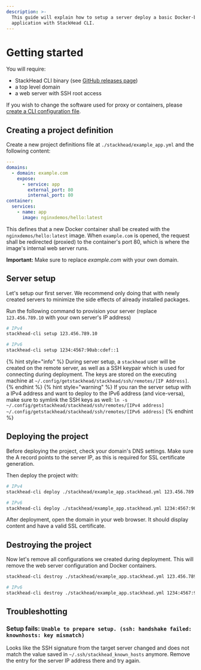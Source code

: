 ```yaml
---
description: >-
  This guide will explain how to setup a server deploy a basic Docker-based
  application with StackHead CLI.
---
```


# Getting started

You will require:

* StackHead CLI binary \(see [GitHub releases page](https://github.com/getstackhead/stackhead/releases)\)
* a top level domain
* a web server with SSH root access

If you wish to change the software used for proxy or containers, please [create a CLI configuration file](cli-configuration.md).

## Creating a project definition

Create a new project definitions file at `./stackhead/example_app.yml` and the following content:

```yaml
---
domains:
  - domain: example.com
    expose:
      - service: app
        external_port: 80
        internal_port: 80
container:
  services:
    - name: app
      image: nginxdemos/hello:latest
```

This defines that a new Docker container shall be created with the `nginxdemos/hello:latest` image. When `example.com` is opened, the request shall be redirected \(proxied\) to the container's port 80, which is where the image's internal web server runs.

**Important:** Make sure to replace _example.com_ with your own domain.

## Server setup

Let's setup our first server. We recommend only doing that with newly created servers to minimize the side effects of already installed packages.

Run the following command to provision your server \(replace `123.456.789.10` with your own server's IP address\)

```bash
# IPv4
stackhead-cli setup 123.456.789.10

# IPv6
stackhead-cli setup 1234:4567:90ab:cdef::1
```

{% hint style="info" %}
During server setup, a `stackhead` user will be created on the remote server, as well as a SSH keypair which is used for connecting during deployment.
The keys are stored on the executing machine at `~/.config/getstackhead/stackhead/ssh/remotes/[IP Address]`.
{% endhint %}
{% hint style="warning" %}
If you ran the server setup with a IPv4 address and want to deploy to the IPv6 address (and vice-versa), make sure to symlink the SSH keys as well:
`ln -s ~/.config/getstackhead/stackhead/ssh/remotes/[IPv4 address] ~/.config/getstackhead/stackhead/ssh/remotes/[IPv6 address]`
{% endhint %}

## Deploying the project

Before deploying the project, check your domain's DNS settings. Make sure the A record points to the server IP, as this is required for SSL certificate generation.

Then deploy the project with:

```bash
# IPv4
stackhead-cli deploy ./stackhead/example_app.stackhead.yml 123.456.789.10

# IPv6
stackhead-cli deploy ./stackhead/example_app.stackhead.yml 1234:4567:90ab:cdef::1
```

After deployment, open the domain in your web browser. It should display content and have a valid SSL certificate.

## Destroying the project

Now let's remove all configurations we created during deployment. This will remove the web server configuration and Docker containers.

```bash
stackhead-cli destroy ./stackhead/example_app.stackhead.yml 123.456.789.10

# IPv6
stackhead-cli destroy ./stackhead/example_app.stackhead.yml 1234:4567:90ab:cdef::1
```

## Troubleshotting

### Setup fails: `Unable to prepare setup. (ssh: handshake failed: knownhosts: key mismatch)`

Looks like the SSH signature from the target server changed and does not match the value saved in `~/.ssh/stackhead_known_hosts` anymore.
Remove the entry for the server IP address there and try again.
